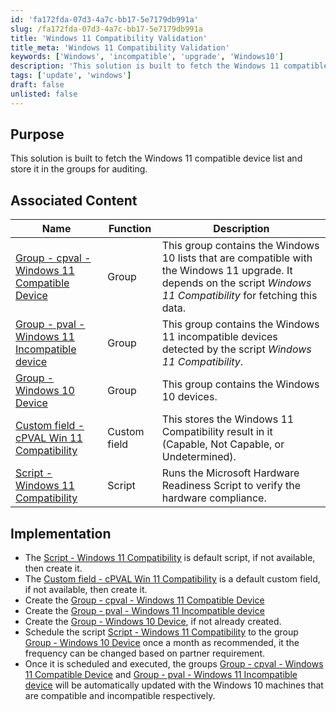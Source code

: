 ```yaml
---
id: 'fa172fda-07d3-4a7c-bb17-5e7179db991a'
slug: /fa172fda-07d3-4a7c-bb17-5e7179db991a
title: 'Windows 11 Compatibility Validation'
title_meta: 'Windows 11 Compatibility Validation'
keywords: ['Windows', 'incompatible', 'upgrade', 'Windows10']
description: 'This solution is built to fetch the Windows 11 compatible device list and store it in the group'
tags: ['update', 'windows']
draft: false
unlisted: false
---
```


## Purpose

This solution is built to fetch the Windows 11 compatible device list and store it in the groups for auditing.

## Associated Content

| **Name**                                 | **Function**   | **Description**                                                                                           |
|------------------------------------------|----------------|-----------------------------------------------------------------------------------------------------------|
| [Group - cpval - Windows 11 Compatible Device](/docs/e4de7e04-7ea5-4f1a-8d44-3ff7ebcbaf4e)     | Group          | This group contains the Windows 10 lists that are compatible with the Windows 11 upgrade. It depends on the script *Windows 11 Compatibility* for fetching this data. |
| [Group - pval - Windows 11 Incompatible device](/docs/ac1500b2-aa22-48fe-b1c2-4d57f9b955de)   | Group          | This group contains the Windows 11 incompatible devices detected by the script *Windows 11 Compatibility*. |
| [Group - Windows 10 Device](/docs/3b41d9f6-f7f2-44f2-9ec3-3d9349e584f0)                        | Group          | This group contains the Windows 10 devices.                                                               |
| [Custom field - cPVAL Win 11 Compatibility](/docs/7967028d-d2ff-4afe-a89e-437541c70208)               | Custom field   | This stores the Windows 11 Compatibility result in it (Capable, Not Capable, or Undetermined).            |
| [Script - Windows 11 Compatibility](/docs/fd6f7153-0a36-4a0b-a46d-ce403f13a540)                 | Script         | Runs the Microsoft Hardware Readiness Script to verify the hardware compliance.                           |


## Implementation

- The [Script - Windows 11 Compatibility](/docs/fd6f7153-0a36-4a0b-a46d-ce403f13a540) is default script, if not available, then create it.
- The [Custom field - cPVAL Win 11 Compatibility](/docs/7967028d-d2ff-4afe-a89e-437541c70208) is a default custom field, if not available, then create it.
- Create the [Group - cpval - Windows 11 Compatible Device](/docs/e4de7e04-7ea5-4f1a-8d44-3ff7ebcbaf4e)
- Create the [Group - pval - Windows 11 Incompatible device](/docs/ac1500b2-aa22-48fe-b1c2-4d57f9b955de)
- Create the  [Group - Windows 10 Device](/docs/3b41d9f6-f7f2-44f2-9ec3-3d9349e584f0), if not already created.
- Schedule the script [Script - Windows 11 Compatibility](/docs/fd6f7153-0a36-4a0b-a46d-ce403f13a540) to the group [Group - Windows 10 Device](/docs/3b41d9f6-f7f2-44f2-9ec3-3d9349e584f0) once a month as recommended, it the frequency can be changed based on partner requirement.
- Once it is scheduled and executed, the groups [Group - cpval - Windows 11 Compatible Device](/docs/e4de7e04-7ea5-4f1a-8d44-3ff7ebcbaf4e) and [Group - pval - Windows 11 Incompatible device](/docs/ac1500b2-aa22-48fe-b1c2-4d57f9b955de) will be automatically updated with the Windows 10 machines that are compatible and incompatible respectively.